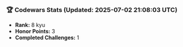 ### 🏆 Codewars Stats (Updated: 2025-07-02 21:08:03 UTC)

- **Rank:** 8 kyu
- **Honor Points:** 3
- **Completed Challenges:** 1
